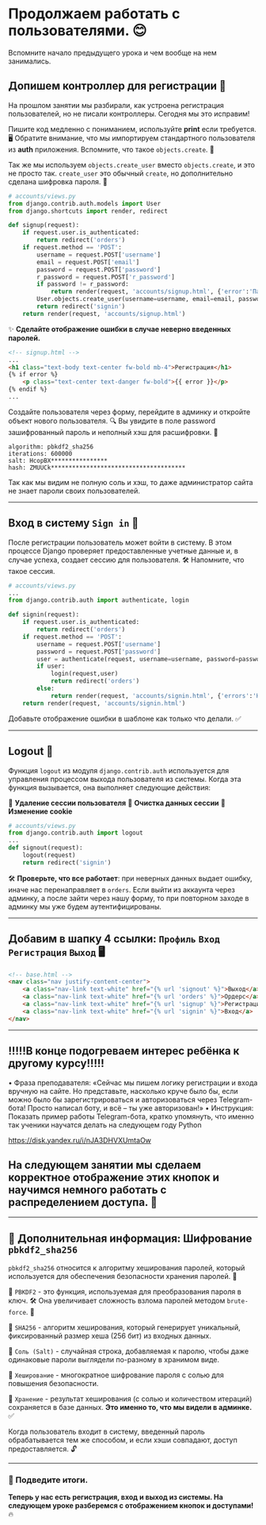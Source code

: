 # Продолжаем работать с пользователями. 😊

Вспомните начало предыдущего урока и чем вообще на нем занимались.

## Допишем контроллер для регистрации 🚀

На прошлом занятии мы разбирали, как устроена регистрация пользователей, но не писали контроллеры. Сегодня мы это исправим! 

Пишите код медленно с пониманием, используйте **print** если требуется. 🖥️
Обратите внимание, что мы импортируем стандартного пользователя из **auth** приложения.
Вспомните, что такое `objects.create`. 🤔

Так же мы используем `objects.create_user` вместо `objects.create`, и это не просто так.
`create_user` это обычный `create`, но дополнительно сделана шифровка пароля. 🔐

```python
# accounts/views.py
from django.contrib.auth.models import User
from django.shortcuts import render, redirect

def signup(request):
    if request.user.is_authenticated:
        return redirect('orders')
    if request.method == 'POST':
        username = request.POST['username']
        email = request.POST['email']
        password = request.POST['password']
        r_password = request.POST['r_password']
        if password != r_password:
            return render(request, 'accounts/signup.html', {'error':'Пароли не совпадают'})
        User.objects.create_user(username=username, email=email, password=password)
        return redirect('signin')
    return render(request, 'accounts/signup.html')
```

✨ **Сделайте отображение ошибки в случае неверно введенных паролей.**

```html
<!-- signup.html -->
...
<h1 class="text-body text-center fw-bold mb-4">Регистрация</h1>
{% if error %}
    <p class="text-center text-danger fw-bold">{{ error }}</p>
{% endif %}
...
```
Создайте пользователя через форму, перейдите в админку и откройте объект нового пользователя. 🔍
Вы увидите в поле password зашифрованный пароль и неполный хэш для расшифровки. 🔑

```
algorithm: pbkdf2_sha256
iterations: 600000 
salt: HcopBX**************** 
hash: ZMUUCk**************************************
```

Так как мы видим не полную соль и хэш, то даже администратор сайта не знает пароли своих пользователей.

---

## Вход в систему `Sign in` 🔑

После регистрации пользователь может войти в систему.
В этом процессе Django проверяет предоставленные учетные данные и, в случае успеха, создает сессию для пользователя. 🛠️ Напомните, что такое сессия.

```python
# accounts/views.py
...
from django.contrib.auth import authenticate, login

def signin(request):
    if request.user.is_authenticated:
        return redirect('orders')
    if request.method == 'POST':
        username = request.POST['username']
        password = request.POST['password']
        user = authenticate(request, username=username, password=password)
        if user:
            login(request,user)
            return redirect('orders')
        else:
            return render(request, 'accounts/signin.html', {'errors':'Неверные данные'})
    return render(request, 'accounts/signin.html')
```

Добавьте отображение ошибки в шаблоне как только что делали. ✅

---

## Logout 🚪

Функция `logout` из модуля `django.contrib.auth` используется для управления процессом выхода пользователя из системы. Когда эта функция вызывается, она выполняет следующие действия:

🔹 **Удаление сессии пользователя**
🔹 **Очистка данных сессии**
🔹 **Изменение cookie**

```python
# accounts/views.py
from django.contrib.auth import logout
...
def signout(request):
    logout(request)
    return redirect('signin')
```

🛠️ **Проверьте, что все работает**: при неверных данных выдает ошибку, иначе нас перенаправляет в `orders`. Если выйти из аккаунта через админку, а после зайти через нашу форму, то при повторном заходе в админку мы уже будем аутентифицированы.

---

## Добавим в шапку 4 ссылки: `Профиль` `Вход` `Регистрация` `Выход` 🖥️

```html
<!-- base.html -->
<nav class="nav justify-content-center"> 
    <a class="nav-link text-white" href="{% url 'signout' %}">Выход</a>
    <a class="nav-link text-white" href="{% url 'orders' %}">Ордерс</a> 
    <a class="nav-link text-white" href="{% url 'signup' %}">Регистрация</a>
    <a class="nav-link text-white" href="{% url 'signin' %}">Вход</a> 
</nav>
```

---
## !!!!!В конце подогреваем интерес ребёнка к другому курсу!!!!!
•	Фраза преподавателя:
«Сейчас мы пишем логику регистрации и входа вручную на сайте. Но представьте, насколько круче было бы, если можно было бы зарегистрироваться и авторизоваться через Telegram-бота! Просто написал боту, и всё – ты уже авторизован!»
•	Инструкция:
Показать пример работы Telegram-бота, кратко упомянуть, что именно так ученики научатся делать на следующем году Python

https://disk.yandex.ru/i/nJA3DHVXUmtaOw


## На следующем занятии мы сделаем корректное отображение этих кнопок и научимся немного работать с распределением доступа. 🚀

---

## 🔐 Дополнительная информация: Шифрование `pbkdf2_sha256`

`pbkdf2_sha256` относится к алгоритму хеширования паролей, который используется для обеспечения безопасности хранения паролей. 💾

🔹 `PBKDF2` - это функция, используемая для преобразования пароля в ключ. 🛠️ Она увеличивает сложность взлома паролей методом `brute-force`. 🤖

🔹 `SHA256` - алгоритм хеширования, который генерирует уникальный, фиксированный размер хеша (256 бит) из входных данных.

🔹 `Соль (Salt)` - случайная строка, добавляемая к паролю, чтобы даже одинаковые пароли выглядели по-разному в хранимом виде.

🔹 `Хеширование` - многократное шифрование пароля с солью для повышения безопасности.

🔹 `Хранение` - результат хеширования (с солью и количеством итераций) сохраняется в базе данных. **Это именно то, что мы видели в админке.** ✅

Когда пользователь входит в систему, введенный пароль обрабатывается тем же способом, и если хэши совпадают, доступ предоставляется. 🔓

---

### 📌 Подведите итоги. 
**Теперь у нас есть регистрация, вход и выход из системы. На следующем уроке разберемся с отображением кнопок и доступами!** 🔥

